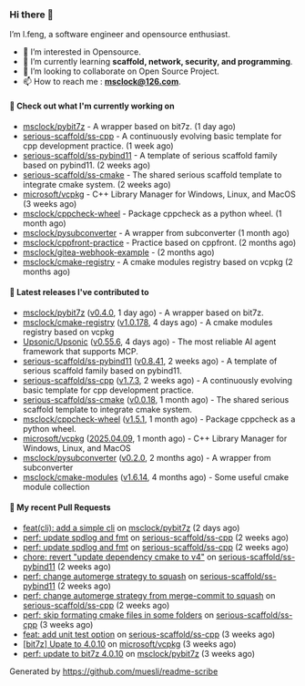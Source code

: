 ### Hi there 👋

I’m l.feng, a software engineer and opensource enthusiast.

- 👀 I’m interested in Opensource.
- 🌱 I’m currently learning **scaffold, network, security, and programming**.
- 💞️ I’m looking to collaborate on Open Source Project.
- 📫 How to reach me : **msclock@126.com**.

#### 👷 Check out what I'm currently working on

- [msclock/pybit7z](https://github.com/msclock/pybit7z) - A wrapper based on bit7z. (1 day ago)
- [serious-scaffold/ss-cpp](https://github.com/serious-scaffold/ss-cpp) - A continuously evolving basic template for cpp development practice. (1 week ago)
- [serious-scaffold/ss-pybind11](https://github.com/serious-scaffold/ss-pybind11) - A template of serious scaffold family based on pybind11. (2 weeks ago)
- [serious-scaffold/ss-cmake](https://github.com/serious-scaffold/ss-cmake) - The shared serious scaffold template to integrate cmake system. (2 weeks ago)
- [microsoft/vcpkg](https://github.com/microsoft/vcpkg) - C&#43;&#43; Library Manager for Windows, Linux, and MacOS (3 weeks ago)
- [msclock/cppcheck-wheel](https://github.com/msclock/cppcheck-wheel) - Package cppcheck as a python wheel. (1 month ago)
- [msclock/pysubconverter](https://github.com/msclock/pysubconverter) - A wrapper from subconverter (1 month ago)
- [msclock/cppfront-practice](https://github.com/msclock/cppfront-practice) - Practice based on cppfront. (2 months ago)
- [msclock/gitea-webhook-example](https://github.com/msclock/gitea-webhook-example) -  (2 months ago)
- [msclock/cmake-registry](https://github.com/msclock/cmake-registry) - A cmake modules registry based on vcpkg (2 months ago)

#### 🔭 Latest releases I've contributed to

- [msclock/pybit7z](https://github.com/msclock/pybit7z) ([v0.4.0](https://github.com/msclock/pybit7z/releases/tag/v0.4.0), 1 day ago) - A wrapper based on bit7z.
- [msclock/cmake-registry](https://github.com/msclock/cmake-registry) ([v1.0.178](https://github.com/msclock/cmake-registry/releases/tag/v1.0.178), 4 days ago) - A cmake modules registry based on vcpkg
- [Upsonic/Upsonic](https://github.com/Upsonic/Upsonic) ([v0.55.6](https://github.com/Upsonic/Upsonic/releases/tag/v0.55.6), 4 days ago) - The most reliable AI agent framework that supports MCP.
- [serious-scaffold/ss-pybind11](https://github.com/serious-scaffold/ss-pybind11) ([v0.8.41](https://github.com/serious-scaffold/ss-pybind11/releases/tag/v0.8.41), 2 weeks ago) - A template of serious scaffold family based on pybind11.
- [serious-scaffold/ss-cpp](https://github.com/serious-scaffold/ss-cpp) ([v1.7.3](https://github.com/serious-scaffold/ss-cpp/releases/tag/v1.7.3), 2 weeks ago) - A continuously evolving basic template for cpp development practice.
- [serious-scaffold/ss-cmake](https://github.com/serious-scaffold/ss-cmake) ([v0.0.18](https://github.com/serious-scaffold/ss-cmake/releases/tag/v0.0.18), 1 month ago) - The shared serious scaffold template to integrate cmake system.
- [msclock/cppcheck-wheel](https://github.com/msclock/cppcheck-wheel) ([v1.5.1](https://github.com/msclock/cppcheck-wheel/releases/tag/v1.5.1), 1 month ago) - Package cppcheck as a python wheel.
- [microsoft/vcpkg](https://github.com/microsoft/vcpkg) ([2025.04.09](https://github.com/microsoft/vcpkg/releases/tag/2025.04.09), 1 month ago) - C&#43;&#43; Library Manager for Windows, Linux, and MacOS
- [msclock/pysubconverter](https://github.com/msclock/pysubconverter) ([v0.2.0](https://github.com/msclock/pysubconverter/releases/tag/v0.2.0), 2 months ago) - A wrapper from subconverter
- [msclock/cmake-modules](https://github.com/msclock/cmake-modules) ([v1.6.14](https://github.com/msclock/cmake-modules/releases/tag/v1.6.14), 4 months ago) - Some useful cmake module collection

#### 🔨 My recent Pull Requests

- [feat(cli): add a simple cli](https://github.com/msclock/pybit7z/pull/97) on [msclock/pybit7z](https://github.com/msclock/pybit7z) (2 days ago)
- [perf: update spdlog and fmt](https://github.com/serious-scaffold/ss-cpp/pull/526) on [serious-scaffold/ss-cpp](https://github.com/serious-scaffold/ss-cpp) (2 weeks ago)
- [perf: update spdlog and fmt](https://github.com/serious-scaffold/ss-cpp/pull/525) on [serious-scaffold/ss-cpp](https://github.com/serious-scaffold/ss-cpp) (2 weeks ago)
- [chore: revert &#34;update dependency cmake to v4&#34;](https://github.com/serious-scaffold/ss-pybind11/pull/179) on [serious-scaffold/ss-pybind11](https://github.com/serious-scaffold/ss-pybind11) (2 weeks ago)
- [perf: change automerge strategy to squash](https://github.com/serious-scaffold/ss-pybind11/pull/176) on [serious-scaffold/ss-pybind11](https://github.com/serious-scaffold/ss-pybind11) (2 weeks ago)
- [perf: change automerge strategy from merge-commit to squash](https://github.com/serious-scaffold/ss-cpp/pull/523) on [serious-scaffold/ss-cpp](https://github.com/serious-scaffold/ss-cpp) (2 weeks ago)
- [perf: skip formating cmake files in some folders](https://github.com/serious-scaffold/ss-cpp/pull/509) on [serious-scaffold/ss-cpp](https://github.com/serious-scaffold/ss-cpp) (3 weeks ago)
- [feat: add unit test option](https://github.com/serious-scaffold/ss-cpp/pull/508) on [serious-scaffold/ss-cpp](https://github.com/serious-scaffold/ss-cpp) (3 weeks ago)
- [[bit7z] Upate to 4.0.10](https://github.com/microsoft/vcpkg/pull/45245) on [microsoft/vcpkg](https://github.com/microsoft/vcpkg) (3 weeks ago)
- [perf: update to bit7z 4.0.10](https://github.com/msclock/pybit7z/pull/84) on [msclock/pybit7z](https://github.com/msclock/pybit7z) (3 weeks ago)

Generated by https://github.com/muesli/readme-scribe
